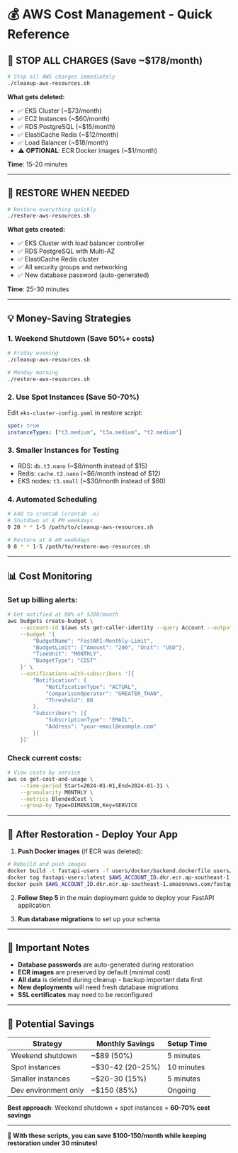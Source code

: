 # 💰 AWS Cost Management - Quick Reference

## 🚨 STOP ALL CHARGES (Save ~$178/month)

```bash
# Stop all AWS charges immediately
./cleanup-aws-resources.sh
```

**What gets deleted:**
- ✅ EKS Cluster (~$73/month)
- ✅ EC2 Instances (~$60/month) 
- ✅ RDS PostgreSQL (~$15/month)
- ✅ ElastiCache Redis (~$12/month)
- ✅ Load Balancer (~$18/month)
- ⚠️ **OPTIONAL**: ECR Docker images (~$1/month)

**Time**: 15-20 minutes

---

## 🚀 RESTORE WHEN NEEDED

```bash
# Restore everything quickly
./restore-aws-resources.sh
```

**What gets created:**
- ✅ EKS Cluster with load balancer controller
- ✅ RDS PostgreSQL with Multi-AZ
- ✅ ElastiCache Redis cluster  
- ✅ All security groups and networking
- ✅ New database password (auto-generated)

**Time**: 25-30 minutes

---

## 💡 Money-Saving Strategies

### 1. **Weekend Shutdown** (Save 50%+ costs)
```bash
# Friday evening
./cleanup-aws-resources.sh

# Monday morning  
./restore-aws-resources.sh
```

### 2. **Use Spot Instances** (Save 50-70%)
Edit `eks-cluster-config.yaml` in restore script:
```yaml
spot: true
instanceTypes: ["t3.medium", "t3a.medium", "t2.medium"]
```

### 3. **Smaller Instances for Testing**
- RDS: `db.t3.nano` (~$8/month instead of $15)
- Redis: `cache.t2.nano` (~$6/month instead of $12)
- EKS nodes: `t3.small` (~$30/month instead of $60)

### 4. **Automated Scheduling**
```bash
# Add to crontab (crontab -e)
# Shutdown at 8 PM weekdays
0 20 * * 1-5 /path/to/cleanup-aws-resources.sh

# Restore at 8 AM weekdays  
0 8 * * 1-5 /path/to/restore-aws-resources.sh
```

---

## 📊 Cost Monitoring

### Set up billing alerts:
```bash
# Get notified at 80% of $200/month
aws budgets create-budget \
    --account-id $(aws sts get-caller-identity --query Account --output text) \
    --budget '{
        "BudgetName": "FastAPI-Monthly-Limit",
        "BudgetLimit": {"Amount": "200", "Unit": "USD"},
        "TimeUnit": "MONTHLY",
        "BudgetType": "COST"
    }' \
    --notifications-with-subscribers '[{
        "Notification": {
            "NotificationType": "ACTUAL",
            "ComparisonOperator": "GREATER_THAN",
            "Threshold": 80
        },
        "Subscribers": [{
            "SubscriptionType": "EMAIL",
            "Address": "your-email@example.com"
        }]
    }]'
```

### Check current costs:
```bash
# View costs by service
aws ce get-cost-and-usage \
    --time-period Start=2024-01-01,End=2024-01-31 \
    --granularity MONTHLY \
    --metrics BlendedCost \
    --group-by Type=DIMENSION,Key=SERVICE
```

---

## 🎯 After Restoration - Deploy Your App

1. **Push Docker images** (if ECR was deleted):
```bash
# Rebuild and push images
docker build -t fastapi-users -f users/docker/backend.dockerfile users/
docker tag fastapi-users:latest $AWS_ACCOUNT_ID.dkr.ecr.ap-southeast-1.amazonaws.com/fastapi-users:latest
docker push $AWS_ACCOUNT_ID.dkr.ecr.ap-southeast-1.amazonaws.com/fastapi-users:latest
```

2. **Follow Step 5** in the main deployment guide to deploy your FastAPI application

3. **Run database migrations** to set up your schema

---

## 🔐 Important Notes

- **Database passwords** are auto-generated during restoration
- **ECR images** are preserved by default (minimal cost)
- **All data** is deleted during cleanup - backup important data first
- **New deployments** will need fresh database migrations
- **SSL certificates** may need to be reconfigured

---

## 💸 Potential Savings

| Strategy | Monthly Savings | Setup Time |
|----------|----------------|------------|
| Weekend shutdown | ~$89 (50%) | 5 minutes |
| Spot instances | ~$30-42 (20-25%) | 10 minutes |
| Smaller instances | ~$20-30 (15%) | 5 minutes |
| Dev environment only | ~$150 (85%) | Ongoing |

**Best approach**: Weekend shutdown + spot instances = **60-70% cost savings**

---

**🎉 With these scripts, you can save $100-150/month while keeping restoration under 30 minutes!** 